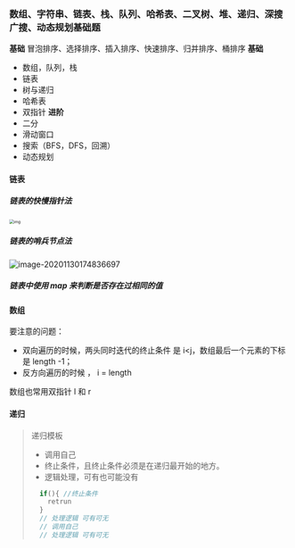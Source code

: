 ### 数组、字符串、链表、栈、队列、哈希表、二叉树、堆、递归、深搜广搜、动态规划基础题

**基础**
冒泡排序、选择排序、插入排序、快速排序、归并排序、桶排序
**基础**

- 数组，队列，栈
- 链表
- 树与递归
- 哈希表
- 双指针
  **进阶**
- 二分
- 滑动窗口
- 搜索（BFS，DFS，回溯）
- 动态规划

#### 链表

##### 链表的快慢指针法

<img src="https://pic.leetcode-cn.com/1605200026-iSMgpn-IMG_F6F6517FD2A5-1.jpeg" alt="img" style="zoom:50%;" />

##### 链表的哨兵节点法

![image-20201130174836697](C:\Users\raota\AppData\Roaming\Typora\typora-user-images\image-20201130174836697.png)

##### 链表中使用 map 来判断是否存在过相同的值

#### 数组

要注意的问题：

- 双向遍历的时候，两头同时迭代的终止条件 是 i<j，数组最后一个元素的下标是 length -1；
- 反方向遍历的时候 ， i = length

数组也常用双指针 l 和 r

#### 递归

> 递归模板
>
> - 调用自己
> - 终止条件，且终止条件必须是在递归最开始的地方。
> - 逻辑处理，可有也可能没有
>
> ```javascript
>   if(){ //终止条件
>     retrun
>   }
>   // 处理逻辑 可有可无
>   // 调用自己
>   // 处理逻辑 可有可无
> ```
